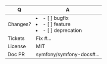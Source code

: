 <!-- Branch: 6.1 for features / 4.4, 5.3, 5.4 or 6.0 for bug fixes (see below) -->
| Q             | A
| ------------- | ---
| Changes? | <li>- [ ] bugfix</li><li>- [ ] feature</li><li>- [ ] deprecation</li>
| Tickets       | Fix #... <!-- prefix each issue number with "Fix #", no need to create an issue if none exist, explain below instead -->
| License       | MIT
| Doc PR        | symfony/symfony-docs#... <!-- required for new features -->
<!--
Replace this notice by a short README for your feature/bugfix.
This will help reviewers and should be a good start for the documentation.

For features please please update src/**/CHANGELOG.md files.
For bugfixes please update UPGRADE-*.md and src/**/CHANGELOG.md files.

Additionally (see https://symfony.com/releases):
 - Always add tests and ensure they pass.
 - Bug fixes must be submitted against the lowest maintained branch where they apply
   (lowest branches are regularly merged to upper ones so they get the fixes too.)
 - Features and deprecations must be submitted against branch 5.x.
 - Changelog entry should follow https://symfony.com/doc/current/contributing/code/conventions.html#writing-a-changelog-entry
 - Never break backward compatibility (see https://symfony.com/bc).
-->
